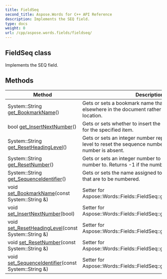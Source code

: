 ```yaml
---
title: FieldSeq
second_title: Aspose.Words for C++ API Reference
description: Implements the SEQ field. 
type: docs
weight: 0
url: /cpp/aspose.words.fields/fieldseq/
---
```

## FieldSeq class


Implements the SEQ field. 

## Methods

| Method | Description |
| --- | --- |
| System::String [get_BookmarkName](./get_bookmarkname/)() | Gets or sets a bookmark name that refers to an item elsewhere in the document rather than in the current location.  |
| bool [get_InsertNextNumber](./get_insertnextnumber/)() | Gets or sets whether to insert the next sequence number for the specified item.  |
| System::String [get_ResetHeadingLevel](./get_resetheadinglevel/)() | Gets or sets an integer number representing a heading level to reset the sequence number to. Returns -1 if the number is absent.  |
| System::String [get_ResetNumber](./get_resetnumber/)() | Gets or sets an integer number to reset the sequence number to. Returns -1 if the number is absent.  |
| System::String [get_SequenceIdentifier](./get_sequenceidentifier/)() | Gets or sets the name assigned to the series of items that are to be numbered.  |
| void [set_BookmarkName](./set_bookmarkname/)(const System::String &) | Setter for Aspose::Words::Fields::FieldSeq::get_BookmarkName.  |
| void [set_InsertNextNumber](./set_insertnextnumber/)(bool) | Setter for Aspose::Words::Fields::FieldSeq::get_InsertNextNumber.  |
| void [set_ResetHeadingLevel](./set_resetheadinglevel/)(const System::String &) | Setter for Aspose::Words::Fields::FieldSeq::get_ResetHeadingLevel.  |
| void [set_ResetNumber](./set_resetnumber/)(const System::String &) | Setter for Aspose::Words::Fields::FieldSeq::get_ResetNumber.  |
| void [set_SequenceIdentifier](./set_sequenceidentifier/)(const System::String &) | Setter for Aspose::Words::Fields::FieldSeq::get_SequenceIdentifier.  |
